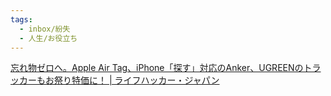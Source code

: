 ```yaml
---
tags:
  - inbox/紛失
  - 人生/お役立ち
---
```

[忘れ物ゼロへ。Apple Air Tag、iPhone「探す」対応のAnker、UGREENのトラッカーもお祭り特価に！ | ライフハッカー・ジャパン](https://www.lifehacker.jp/article/2410-amazon-primeappreciation-sale-smart-tracker/)

